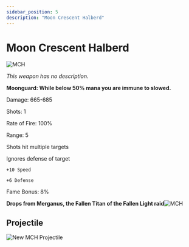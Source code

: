 ```yaml
---
sidebar_position: 5
description: "Moon Crescent Halberd"
---
```


# Moon Crescent Halberd

![MCH](https://vwiki.valorserver.com/api/item/picture/moon%20crescent%20halberd)

<i>This weapon has no description.</i>

**Moonguard: While below 50% mana you are immune to slowed.**

Damage: 665-685

Shots: 1

Rate of Fire: 100%

Range: 5

Shots hit multiple targets

Ignores defense of target

    +10 Speed
    
    +6 Defense

Fame Bonus: 8%

**Drops from Merganus, the Fallen Titan of the Fallen Light raid**![MCH](https://cdn.discordapp.com/attachments/1118235017550778448/1187813978861228041/Merganus_The_Fallen_Titan.png?ex=659840f9&is=6585cbf9&hm=b259ddbc33a886098687ead6802c049c76141a2f3a7515fcd2402e6abb76cd9e&)

## Projectile

![New MCH Projectile](https://cdn.discordapp.com/attachments/1160376179996496013/1170947859647041606/mooncrescenthalberd.gif?ex=6592442c&is=657fcf2c&hm=0603e60c3c78fbc84a47afc8f1d96b27347c74dd9081f8012bc4f48e9e1366a9&)
